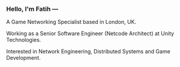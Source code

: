 ### Hello, I'm Fatih —

A Game Networking Specialist based in London, UK.

Working as a Senior Software Engineer (Netcode Architect) at Unity Technologies.

Interested in Network Engineering, Distributed Systems and Game Development.

<!-- [Occasionally writing articles on my engineering blog here →](https://{{ site.blog_host }}/blog) -->
